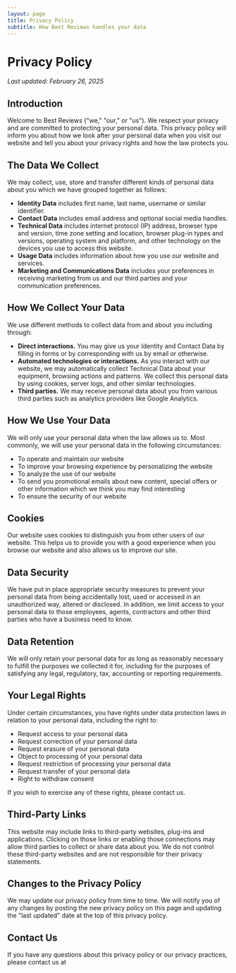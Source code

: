 ```yaml
---
layout: page
title: Privacy Policy
subtitle: How Best Reviews handles your data
---
```


# Privacy Policy

*Last updated: February 26, 2025*

## Introduction

Welcome to Best Reviews ("we," "our," or "us"). We respect your privacy and are committed to protecting your personal data. This privacy policy will inform you about how we look after your personal data when you visit our website and tell you about your privacy rights and how the law protects you.

## The Data We Collect

We may collect, use, store and transfer different kinds of personal data about you which we have grouped together as follows:

- **Identity Data** includes first name, last name, username or similar identifier.
- **Contact Data** includes email address and optional social media handles.
- **Technical Data** includes internet protocol (IP) address, browser type and version, time zone setting and location, browser plug-in types and versions, operating system and platform, and other technology on the devices you use to access this website.
- **Usage Data** includes information about how you use our website and services.
- **Marketing and Communications Data** includes your preferences in receiving marketing from us and our third parties and your communication preferences.

## How We Collect Your Data

We use different methods to collect data from and about you including through:

- **Direct interactions.** You may give us your Identity and Contact Data by filling in forms or by corresponding with us by email or otherwise.
- **Automated technologies or interactions.** As you interact with our website, we may automatically collect Technical Data about your equipment, browsing actions and patterns. We collect this personal data by using cookies, server logs, and other similar technologies.
- **Third parties.** We may receive personal data about you from various third parties such as analytics providers like Google Analytics.

## How We Use Your Data

We will only use your personal data when the law allows us to. Most commonly, we will use your personal data in the following circumstances:

- To operate and maintain our website
- To improve your browsing experience by personalizing the website
- To analyze the use of our website
- To send you promotional emails about new content, special offers or other information which we think you may find interesting
- To ensure the security of our website

## Cookies

Our website uses cookies to distinguish you from other users of our website. This helps us to provide you with a good experience when you browse our website and also allows us to improve our site.

## Data Security

We have put in place appropriate security measures to prevent your personal data from being accidentally lost, used or accessed in an unauthorized way, altered or disclosed. In addition, we limit access to your personal data to those employees, agents, contractors and other third parties who have a business need to know.

## Data Retention

We will only retain your personal data for as long as reasonably necessary to fulfill the purposes we collected it for, including for the purposes of satisfying any legal, regulatory, tax, accounting or reporting requirements.

## Your Legal Rights

Under certain circumstances, you have rights under data protection laws in relation to your personal data, including the right to:

- Request access to your personal data
- Request correction of your personal data
- Request erasure of your personal data
- Object to processing of your personal data
- Request restriction of processing your personal data
- Request transfer of your personal data
- Right to withdraw consent

If you wish to exercise any of these rights, please contact us.

## Third-Party Links

This website may include links to third-party websites, plug-ins and applications. Clicking on those links or enabling those connections may allow third parties to collect or share data about you. We do not control these third-party websites and are not responsible for their privacy statements.

## Changes to the Privacy Policy

We may update our privacy policy from time to time. We will notify you of any changes by posting the new privacy policy on this page and updating the "last updated" date at the top of this privacy policy.

## Contact Us

If you have any questions about this privacy policy or our privacy practices, please contact us at 